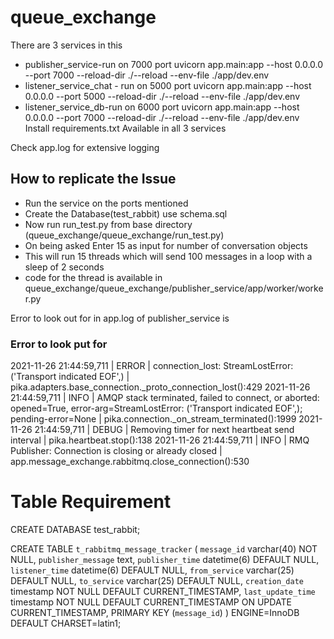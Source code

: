 # queue_exchange

There are 3 services in this 
* publisher_service-run on 7000 port
 uvicorn app.main:app --host 0.0.0.0 --port 7000 --reload-dir ./--reload --env-file ./app/dev.env
* listener_service_chat - run on 5000 port
 uvicorn app.main:app --host 0.0.0.0 --port 5000 --reload-dir ./--reload --env-file ./app/dev.env
* listener_service_db-run on 6000 port
 uvicorn app.main:app --host 0.0.0.0 --port 7000 --reload-dir ./--reload --env-file ./app/dev.env
 Install requirements.txt
 Available in all 3 services
 
Check app.log for extensive logging

## How to replicate the Issue

* Run the service on the ports mentioned
* Create the Database(test_rabbit) use schema.sql
* Now run run_test.py from base directory (queue_exchange/queue_exchange/run_test.py)
* On being asked Enter 15 as input for number of conversation objects
* This will run 15 threads which will send 100 messages in a loop with a sleep of 2 seconds
* code for the thread is available in 
queue_exchange/queue_exchange/publisher_service/app/worker/worker.py

Error to look out for in app.log of publisher_service is 
### Error to look put for
2021-11-26 21:44:59,711 | ERROR  | connection_lost: StreamLostError: ('Transport indicated EOF',) | pika.adapters.base_connection._proto_connection_lost():429 
2021-11-26 21:44:59,711 | INFO   | AMQP stack terminated, failed to connect, or aborted: opened=True, error-arg=StreamLostError: ('Transport indicated EOF',); pending-error=None | pika.connection._on_stream_terminated():1999
2021-11-26 21:44:59,711 | DEBUG  | Removing timer for next heartbeat send interval | pika.heartbeat.stop():138 
2021-11-26 21:44:59,711 | INFO   | RMQ Publisher: Connection is closing or already closed | app.message_exchange.rabbitmq.close_connection():530



# Table Requirement
CREATE DATABASE test_rabbit;

CREATE TABLE `t_rabbitmq_message_tracker` (
  `message_id` varchar(40) NOT NULL,
  `publisher_message` text,
  `publisher_time` datetime(6) DEFAULT NULL,
  `listener_time` datetime(6) DEFAULT NULL,
  `from_service` varchar(25) DEFAULT NULL,
  `to_service` varchar(25) DEFAULT NULL,
  `creation_date` timestamp NOT NULL DEFAULT CURRENT_TIMESTAMP,
  `last_update_time` timestamp NOT NULL DEFAULT CURRENT_TIMESTAMP ON UPDATE CURRENT_TIMESTAMP,
  PRIMARY KEY (`message_id`)
) ENGINE=InnoDB DEFAULT CHARSET=latin1;


